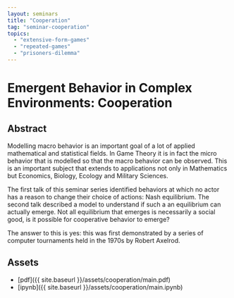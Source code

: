 ```yaml
---
layout: seminars
title: "Cooperation"
tag: "seminar-cooperation"
topics:
  - "extensive-form-games"
  - "repeated-games"
  - "prisoners-dilemma"
---
```


# Emergent Behavior in Complex Environments: Cooperation

## Abstract

Modelling macro behavior is an important goal of a lot of applied mathematical and statistical fields.
In Game Theory it is in fact the micro behavior that is modelled so that the macro behavior can be observed.
This is an important subject that extends to applications not only in Mathematics but Economics, Biology,
Ecology and Military Sciences.

The first talk of this seminar series identified behaviors at which no actor has a reason to change their choice
of actions: Nash equilibrium. The second talk described a model to understand if such a an equilibrium can actually
emerge. Not all equilibrium that emerges is necessarily a social good, is it possible for cooperative behavior to emerge?

The answer to this is yes: this was first demonstrated by a series of computer tournaments held in the 1970s by Robert Axelrod.

## Assets

- [pdf]({{ site.baseurl }}/assets/cooperation/main.pdf)
- [ipynb]({{ site.baseurl }}/assets/cooperation/main.ipynb)
